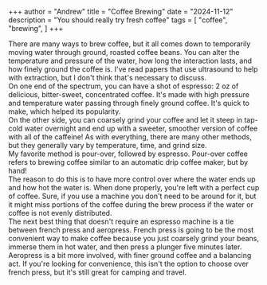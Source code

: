 +++
author = "Andrew"
title = "Coffee Brewing"
date = "2024-11-12"
description = "You should really try fresh coffee"
tags = [
    "coffee",
    "brewing",
]
+++

There are many ways to brew coffee, but it all comes down to 
temporarily moving water through ground, roasted coffee beans. 
You can alter the temperature and pressure of the water, how long 
the interaction lasts, and how finely ground the coffee is. I've read 
papers that use ultrasound to help with extraction, but I don't think 
that's necessary to discuss.<br> On one end of the spectrum, you can 
have a shot of espresso: 2 oz of delicious, bitter-sweet, concentrated 
coffee. It's made with high pressure and temperature water passing 
through finely ground coffee. It's quick to make, which helped 
its popularity. <br> On the other side, you can coarsely grind 
your coffee and let it steep in tap-cold water overnight and end 
up with a sweeter, smoother version of coffee with all of the 
caffeine! As with everything, there are many other methods, but they 
generally vary by temperature, time, and grind size. <br>
My favorite method is pour-over, followed by espresso. 
Pour-over coffee refers to brewing coffee similar to an automatic 
drip coffee maker, but by hand! <br>
The reason to do this is to have more control over where the water 
ends up and how hot the water is. When done properly, you're 
left with a perfect cup of coffee. Sure, if you use a machine 
you don't need to be around for it, but it might miss portions of the coffee 
during the brew process if the water or coffee is not evenly 
distributed. <br>
The next best thing that doesn't require an espresso machine is 
a tie between french press and aeropress. French press is going to be 
the most convenient way to make coffee because you just coarsely grind 
your beans, immerse them in hot water, and then press a plunger five 
minutes later. Aeropress is a bit more involved, with finer ground coffee 
and a balancing act. If you're looking for convenience, this isn't the option 
to choose over french press, but it's still great for camping and travel.

